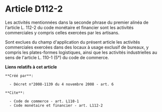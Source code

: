 # Article D112-2

Les activités mentionnées dans la seconde phrase du premier alinéa de l'article L. 112-2 du code monétaire et financier sont
les activités commerciales y compris celles exercées par les artisans.

Sont exclues du champ d'application du présent article les activités commerciales exercées dans des locaux à usage exclusif
de bureaux, y compris les plates-formes logistiques, ainsi que les activités industrielles au sens de l'article L. 110-1 (5°)
du code de commerce.

**Liens relatifs à cet article**

	**Créé par**:

	  - Décret n°2008-1139 du 4 novembre 2008 - art. 6

	**Cite**:

	  - Code de commerce - art. L110-1
	  - Code monétaire et financier - art. L112-2
